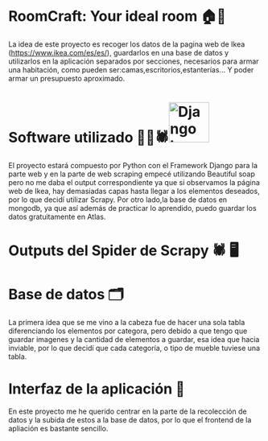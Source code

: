 # RoomCraft: Your ideal room 🏠🚪 
 
La idea de este proyecto es recoger los datos de la pagina web de Ikea (https://www.ikea.com/es/es/), guardarlos en una base de datos y utilizarlos en la aplicación separados por secciones, necesarios para armar una habitación, como pueden ser:camas,escritorios,estanterías...
Y poder armar un presupuesto aproximado.

# Software utilizado 📝🐍🕷️<img src="https://upload.wikimedia.org/wikipedia/commons/thumb/7/75/Django_logo.svg/250px-Django_logo.svg.png" alt="Django Logo" width="80"/>

El proyecto estará compuesto por Python con el Framework Django para la parte web y en la parte de web scraping empecé utilizando Beautiful soap pero no me daba el output correspondiente ya que si observamos la página web de Ikea, hay demasiadas capas hasta llegar a los elementos deseados, por lo que decidí utilizar Scrapy.
Por otro lado,la base de datos en mongodb, ya que así además de practicar lo aprendido, puedo guardar los datos gratuitamente en Atlas.

# Outputs del Spider de Scrapy 🕷️ 🖥️


# Base de datos 🗂️
La primera idea que se me vino a la cabeza fue de hacer una sola tabla diferenciando los elementos por categora, pero debido a que tengo que guardar imagenes y la cantidad de elementos a guardar, esa idea que hacia inviable, por lo que decidí que cada categoría, o tipo de mueble tuviese una tabla.

# Interfaz de la aplicación 🎨
En este proyecto me he querido centrar en la parte de la recolección de datos y la subida de estos a la base de datos, por lo que el frontend de la apliación es bastante sencillo.
